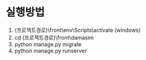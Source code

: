# 실행방법
1. (프로젝트경로)\front\env\Scripts\activate (windows)
2. cd (프로젝트경로)\front\damasim
3. python manage.py migrate
4. python manage.py runserver
